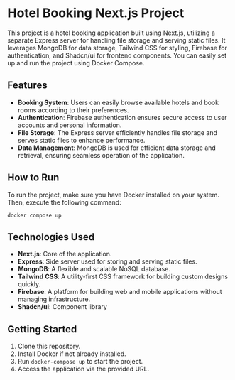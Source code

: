 # Hotel Booking Next.js Project

This project is a hotel booking application built using Next.js, utilizing a separate Express server for handling file storage and serving static files. It leverages MongoDB for data storage, Tailwind CSS for styling, Firebase for authentication, and Shadcn/ui for frontend components. You can easily set up and run the project using Docker Compose.

## Features

- **Booking System**: Users can easily browse available hotels and book rooms according to their preferences.
- **Authentication**: Firebase authentication ensures secure access to user accounts and personal information.
- **File Storage**: The Express server efficiently handles file storage and serves static files to enhance performance.
- **Data Management**: MongoDB is used for efficient data storage and retrieval, ensuring seamless operation of the application.

## How to Run

To run the project, make sure you have Docker installed on your system. Then, execute the following command:

```
docker compose up
```

## Technologies Used

- **Next.js**: Core of the application.
- **Express**: Side server used for storing and serving static files.
- **MongoDB**: A flexible and scalable NoSQL database.
- **Tailwind CSS**: A utility-first CSS framework for building custom designs quickly.
- **Firebase**: A platform for building web and mobile applications without managing infrastructure.
- **Shadcn/ui**: Component library

## Getting Started

1. Clone this repository.
2. Install Docker if not already installed.
3. Run `docker-compose up` to start the project.
4. Access the application via the provided URL.
